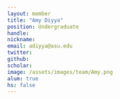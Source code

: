 ```yaml
---
layout: member
title: "Amy Diyya"
position: Undergraduate
handle: 
nickname: 
email: adiyya@asu.edu 
twitter: 
github: 
scholar: 
image: /assets/images/team/Amy.png
alum: true
hs: false
---
```

